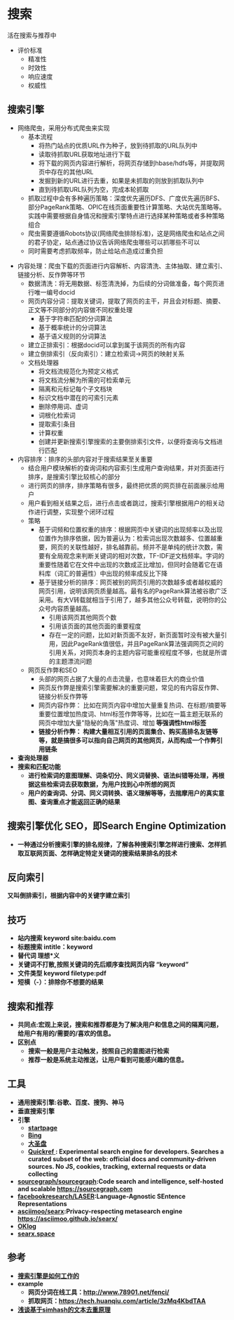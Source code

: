 # 搜索

活在搜索与推荐中

* 评价标准
	- 精准性
	- 时效性
	- 响应速度
	- 权威性

## 搜索引擎

- 网络爬虫，采用分布式爬虫来实现
	+ 基本流程
		* 将热门站点的优质URL作为种子，放到待抓取的URL队列中
		* 读取待抓取URL获取地址进行下载
		* 将下载的网页内容进行解析，将网页存储到hbase/hdfs等，并提取网页中存在的其他URL
		* 发掘到新的URL进行去重，如果是未抓取的则放到抓取队列中
		* 直到待抓取URL队列为空，完成本轮抓取
	+ 抓取过程中会有多种遍历策略：深度优先遍历DFS、广度优先遍历BFS、部分PageRank策略、OPIC在线页面重要性计算策略、大站优先策略等。实践中需要根据自身情况和搜索引擎特点进行选择某种策略或者多种策略组合
	+ 爬虫需要遵循Robots协议(网络爬虫排除标准)，这是网络爬虫和站点之间的君子协定，站点通过协议告诉网络爬虫哪些可以抓哪些不可以
	+ 同时需要考虑抓取频率，防止给站点造成过重负担
* 内容处理：爬虫下载的页面进行内容解析、内容清洗、主体抽取、建立索引、链接分析、反作弊等环节
	+ 数据清洗：将无用数据、标签清洗掉，为后续的分词做准备，每个网页进行唯一编号docid
	+ 网页内容分词：提取关键词，提取了网页的主干，并且会对标题、摘要、正文等不同部分的内容做不同权重处理
		* 基于字符串匹配的分词算法
		* 基于概率统计的分词算法
		* 基于语义规则的分词算法
	+ 建立正排索引：根据docid可以拿到属于该网页的所有内容
	+ 建立倒排索引（反向索引）：建立检索词->网页的映射关系
	+ 文档处理器
		* 将文档流规范化为预定义格式
		* 将文档流分解为所需的可检索单元
		* 隔离和元标记每个子文档块
		* 标识文档中潜在的可索引元素
		* 删除停用词、虚词
		* 词根化检索词
		* 提取索引条目
		* 计算权重
		* 创建并更新搜索引擎搜索的主要倒排索引文件，以便将查询与文档进行匹配
* 内容排序：排序的头部内容对于搜索结果至关重要
	- 结合用户模块解析的查询词和内容索引生成用户查询结果，并对页面进行排序，是搜索引擎比较核心的部分
	- 进行网页的排序，排序策略有很多，最终把优质的网页排在前面展示给用户
	- 用户看到相关结果之后，进行点击或者跳过，搜索引擎根据用户的相关动作进行调整，实现整个闭环过程
	- 策略
		+ 基于词频和位置权重的排序：根据网页中关键词的出现频率以及出现位置作为排序依据，因为普遍认为：检索词出现次数越多、位置越重要，网页的关联性越好，排名越靠前。频并不是单纯的统计次数，需要有全局观念来判断关键词的相对次数，TF-IDF逆文档频率。字词的重要性随着它在文件中出现的次数成正比增加，但同时会随着它在语料库（词汇的普遍性）中出现的频率成反比下降
		+ 基于链接分析的排序：网页被别的网页引用的次数越多或者越权威的网页引用，说明该网页质量越高。最有名的PageRank算法被谷歌广泛采用。有大V转载就相当于引用了，越多其他公众号转载，说明你的公众号内容质量越高。
			* 引用该网页其他网页个数
			* 引用该页面的其他页面的重要程度
			* 存在一定的问题，比如对新页面不友好，新页面暂时没有被大量引用，因此PageRank值很低，并且PageRank算法强调网页之间的引用关系，对网页本身的主题内容可能重视程度不够，也就是所谓的主题漂流问题
	- 网页反作弊和SEO
		+ 头部的网页占据了大量的点击流量，也意味着巨大的商业价值
		+ 网页反作弊是搜索引擎需要解决的重要问题，常见的有内容反作弊、链接分析反作弊等
		+ 网页内容作弊： 比如在网页内容中增加大量重复热词、在标题/摘要等重要位置增加热度词、html标签作弊等等，比如在一篇主题无联系的网页中增加大量"隐秘的角落"热度词、增加<strong> 等强调性html标签
		+ 链接分析作弊： 构建大量相互引用的页面集合、购买高排名友链等等，就是搞很多可以指向自己网页的其他网页，从而构成一个作弊引用链条
* 查询处理器
* 搜索和匹配功能
	- 进行检索词的意图理解、词条切分、同义词替换、语法纠错等处理，再根据这些检索词去获取数据，为用户找到心中所想的网页
	- 用户的查询词、分词、同义词转换、语义理解等等，去揣摩用户的真实意图、查询重点才能返回正确的结果

## 搜索引擎优化 SEO，即Search Engine Optimization

* 一种通过分析搜索引擎的排名规律，了解各种搜索引擎怎样进行搜索、怎样抓取互联网页面、怎样确定特定关键词的搜索结果排名的技术

## 反向索引

又叫倒排索引，根据内容中的关键字建立索引

## 技巧

* 站内搜索 keyword site:baidu.com
* 标题搜索 intitle：keyword
* 替代词 理想*义
* 关键词不打散,按照关键词的先后顺序查找网页内容 “keyword”
* 文件类型 keyword filetype:pdf
* 短横（-）：排除你不想要的结果

## 搜索和推荐

* 共同点:宏观上来说，搜索和推荐都是为了解决用户和信息之间的隔离问题，给用户有用的/需要的/喜欢的信息。
* 区别点
	- 搜索一般是用户主动触发，按照自己的意图进行检索
	- 推荐一般是系统主动推送，让用户看到可能感兴趣的信息。

## 工具

* 通用搜索引擎:谷歌、百度、搜狗、神马
* 垂直搜索引擎
* 引擎
    - [startpage](https://www.startpage.com/)
    - [Bing](https://cn.bing.com/)
    - [大圣盘](https://www.dashengpan.com/)
    - [Quickref ](https://quickref.dev/): Experimental search engine for developers. Searches a curated subset of the web: official docs and community-driven sources. No JS, cookies, tracking, external requests or data collecting
* [sourcegraph/sourcegraph](https://github.com/sourcegraph/sourcegraph):Code search and intelligence, self-hosted and scalable https://sourcegraph.com
* [facebookresearch/LASER](https://github.com/facebookresearch/LASER):Language-Agnostic SEntence Representations
* [asciimoo/searx](https://github.com/asciimoo/searx):Privacy-respecting metasearch engine https://asciimoo.github.io/searx/
* [OKlog](https://github.com/oklog/oklog)
* [searx.space](https://searx.space/)

## 参考

* [搜索引擎是如何工作的](https://mp.weixin.qq.com/s/BBGBnuYcoRAr8YNm-Yj_WQ)
* example
	- 网页分词在线工具：http://www.78901.net/fenci/
	- 抓取网页：https://tech.huanqiu.com/article/3zMq4KbdTAA
* [浅谈基于simhash的文本去重原理](https://mp.weixin.qq.com/s/hyXG1czry6_YOXFwqBTbdQ)
